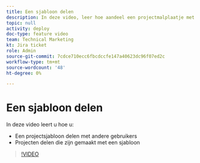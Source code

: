 ```yaml
---
title: Een sjabloon delen
description: In deze video, leer hoe aandeel een projectmalplaatje met andere gebruikers en deelprojecten die met een malplaatje werden gecreeerd.
topic: null
activity: deploy
doc-type: feature video
team: Technical Marketing
kt: Jira ticket
role: Admin
source-git-commit: 7cdce710ecc6fbcdccfe147a40623dc96f07ed2c
workflow-type: tm+mt
source-wordcount: '48'
ht-degree: 0%

---
```


# Een sjabloon delen

In deze video leert u hoe u:

* Een projectsjabloon delen met andere gebruikers
* Projecten delen die zijn gemaakt met een sjabloon

>[!VIDEO](https://video.tv.adobe.com/v/335211/?quality=12)
